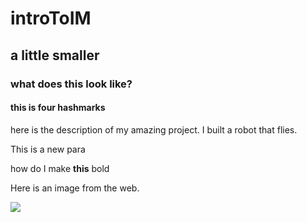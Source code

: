# introToIM
## a little smaller 
### what does this look like?
#### this is four hashmarks 
here is the description of my amazing project. I built a robot that flies. 

This is a new para

how do I make **this** bold 

Here is an image from the web. 

![](https://www.google.com/url?sa=i&url=https%3A%2F%2Fhelpx.adobe.com%2Fphotoshop%2Fusing%2Fconvert-color-image-black-white.html&psig=AOvVaw3JABX4_pDH_YKjz6bs69y_&ust=1622014099292000&source=images&cd=vfe&ved=0CAIQjRxqFwoTCLCvrMOn5PACFQAAAAAdAAAAABAX)
